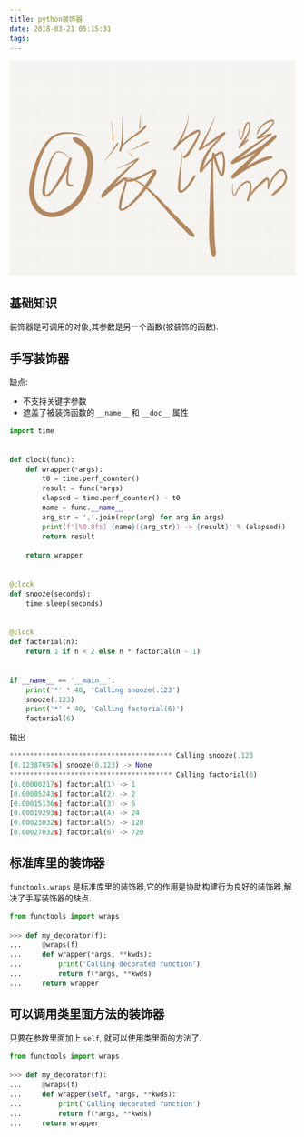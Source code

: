 ```yaml
---
title: python装饰器
date: 2018-03-21 05:15:31
tags:
---
```


![decorator](/assert/2018-03-21.png)

## 基础知识

装饰器是可调用的对象,其参数是另一个函数(被装饰的函数).

## 手写装饰器

缺点:

- 不支持关键字参数
- 遮盖了被装饰函数的 `__name__` 和 `__doc__` 属性

```python
import time


def clock(func):
    def wrapper(*args):
        t0 = time.perf_counter()
        result = func(*args)
        elapsed = time.perf_counter() - t0
        name = func.__name__
        arg_str = ','.join(repr(arg) for arg in args)
        print(f'[%0.8fs] {name}({arg_str}) -> {result}' % (elapsed))
        return result

    return wrapper


@clock
def snooze(seconds):
    time.sleep(seconds)


@clock
def factorial(n):
    return 1 if n < 2 else n * factorial(n - 1)


if __name__ == '__main__':
    print('*' * 40, 'Calling snooze(.123')
    snooze(.123)
    print('*' * 40, 'Calling factorial(6)')
    factorial(6)
```

输出

```python
**************************************** Calling snooze(.123
[0.12387697s] snooze(0.123) -> None
**************************************** Calling factorial(6)
[0.00000217s] factorial(1) -> 1
[0.00005243s] factorial(2) -> 2
[0.00015136s] factorial(3) -> 6
[0.00019293s] factorial(4) -> 24
[0.00023032s] factorial(5) -> 120
[0.00027032s] factorial(6) -> 720
```

## 标准库里的装饰器

`functools.wraps` 是标准库里的装饰器,它的作用是协助构建行为良好的装饰器,解决了手写装饰器的缺点.

```python
from functools import wraps

>>> def my_decorator(f):
...     @wraps(f)
...     def wrapper(*args, **kwds):
...         print('Calling decorated function')
...         return f(*args, **kwds)
...     return wrapper
```

## 可以调用类里面方法的装饰器

只要在参数里面加上 `self`, 就可以使用类里面的方法了.

```python
from functools import wraps

>>> def my_decorator(f):
...     @wraps(f)
...     def wrapper(self, *args, **kwds):
...         print('Calling decorated function')
...         return f(*args, **kwds)
...     return wrapper
```
